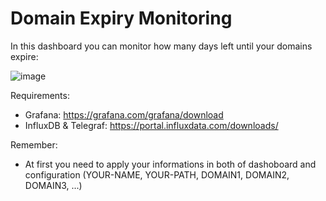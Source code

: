 # Domain Expiry Monitoring

In this dashboard you can monitor how many days left until your domains expire:

![image](https://user-images.githubusercontent.com/43276746/185423745-a4a0c487-af60-441d-bf6d-4d4a943a50c1.png)

Requirements:
- Grafana: https://grafana.com/grafana/download
- InfluxDB & Telegraf: https://portal.influxdata.com/downloads/

Remember:
- At first you need to apply your informations in both of dashoboard and configuration (YOUR-NAME, YOUR-PATH, DOMAIN1, DOMAIN2, DOMAIN3, ...)
